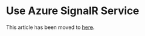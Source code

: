 # Use Azure SignalR Service

This article has been moved to [here](https://docs.microsoft.com/azure/azure-signalr/signalr-howto-use).
